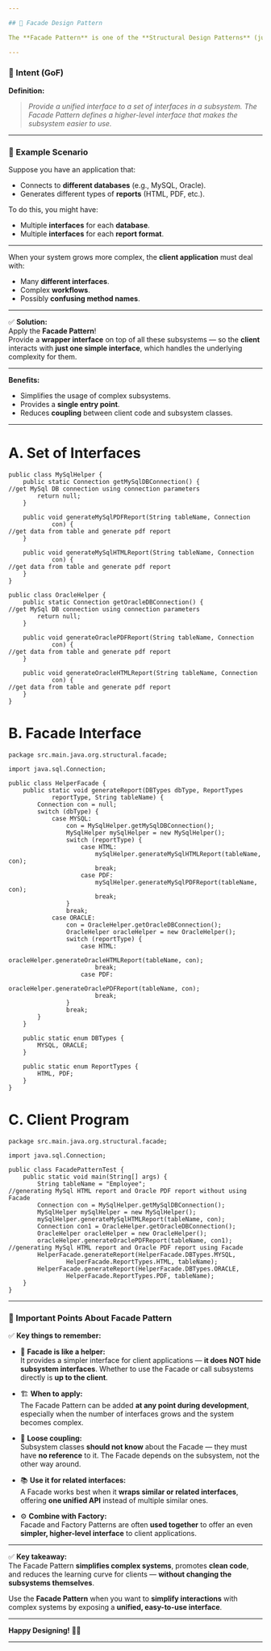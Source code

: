 ```yaml
---

## 🏢 Facade Design Pattern

The **Facade Pattern** is one of the **Structural Design Patterns** (just like **Adapter** and **Decorator**) — it’s used to help **client applications interact with complex systems easily**.

---
```


### 📌 Intent (GoF)

**Definition:**
> *Provide a unified interface to a set of interfaces in a subsystem. The Facade Pattern defines a higher-level interface that makes the subsystem easier to use.*

---

### 🧩 Example Scenario

Suppose you have an application that:
- Connects to **different databases** (e.g., MySQL, Oracle).
- Generates different types of **reports** (HTML, PDF, etc.).

To do this, you might have:
- Multiple **interfaces** for each **database**.
- Multiple **interfaces** for each **report format**.

---

When your system grows more complex, the **client application** must deal with:
- Many **different interfaces**.
- Complex **workflows**.
- Possibly **confusing method names**.

---

✅ **Solution:**  
Apply the **Facade Pattern**!  
Provide a **wrapper interface** on top of all these subsystems — so the **client** interacts with **just one simple interface**, which handles the underlying complexity for them.

---

**Benefits:**
- Simplifies the usage of complex subsystems.
- Provides a **single entry point**.
- Reduces **coupling** between client code and subsystem classes.

---
# A. Set of Interfaces
```
public class MySqlHelper {
    public static Connection getMySqlDBConnection() {
//get MySql DB connection using connection parameters
        return null;
    }

    public void generateMySqlPDFReport(String tableName, Connection
            con) {
//get data from table and generate pdf report
    }

    public void generateMySqlHTMLReport(String tableName, Connection
            con) {
//get data from table and generate pdf report
    }
}

public class OracleHelper {
    public static Connection getOracleDBConnection() {
//get MySql DB connection using connection parameters
        return null;
    }

    public void generateOraclePDFReport(String tableName, Connection
            con) {
//get data from table and generate pdf report
    }

    public void generateOracleHTMLReport(String tableName, Connection
            con) {
//get data from table and generate pdf report
    }
}

```
# B. Facade Interface

```
package src.main.java.org.structural.facade;

import java.sql.Connection;

public class HelperFacade {
    public static void generateReport(DBTypes dbType, ReportTypes
            reportType, String tableName) {
        Connection con = null;
        switch (dbType) {
            case MYSQL:
                con = MySqlHelper.getMySqlDBConnection();
                MySqlHelper mySqlHelper = new MySqlHelper();
                switch (reportType) {
                    case HTML:
                        mySqlHelper.generateMySqlHTMLReport(tableName, con);
                        break;
                    case PDF:
                        mySqlHelper.generateMySqlPDFReport(tableName, con);
                        break;
                }
                break;
            case ORACLE:
                con = OracleHelper.getOracleDBConnection();
                OracleHelper oracleHelper = new OracleHelper();
                switch (reportType) {
                    case HTML:
                        oracleHelper.generateOracleHTMLReport(tableName, con);
                        break;
                    case PDF:
                        oracleHelper.generateOraclePDFReport(tableName, con);
                        break;
                }
                break;
        }
    }

    public static enum DBTypes {
        MYSQL, ORACLE;
    }

    public static enum ReportTypes {
        HTML, PDF;
    }
}
```
# C. Client Program

```
package src.main.java.org.structural.facade;

import java.sql.Connection;

public class FacadePatternTest {
    public static void main(String[] args) {
        String tableName = "Employee";
//generating MySql HTML report and Oracle PDF report without using Facade
        Connection con = MySqlHelper.getMySqlDBConnection();
        MySqlHelper mySqlHelper = new MySqlHelper();
        mySqlHelper.generateMySqlHTMLReport(tableName, con);
        Connection con1 = OracleHelper.getOracleDBConnection();
        OracleHelper oracleHelper = new OracleHelper();
        oracleHelper.generateOraclePDFReport(tableName, con1);
//generating MySql HTML report and Oracle PDF report using Facade
        HelperFacade.generateReport(HelperFacade.DBTypes.MYSQL,
                HelperFacade.ReportTypes.HTML, tableName);
        HelperFacade.generateReport(HelperFacade.DBTypes.ORACLE,
                HelperFacade.ReportTypes.PDF, tableName);
    }
}

```
---

### 📌 Important Points About Facade Pattern

✅ **Key things to remember:**

- 🔑 **Facade is like a helper:**  
  It provides a simpler interface for client applications — **it does NOT hide subsystem interfaces**. Whether to use the Facade or call subsystems directly is **up to the client**.

- 🏗️ **When to apply:**  
  The Facade Pattern can be added **at any point during development**, especially when the number of interfaces grows and the system becomes complex.

- 🔌 **Loose coupling:**  
  Subsystem classes **should not know** about the Facade — they must have **no reference** to it. The Facade depends on the subsystem, not the other way around.

- 📚 **Use it for related interfaces:**  
  A Facade works best when it **wraps similar or related interfaces**, offering **one unified API** instead of multiple similar ones.

- ⚙️ **Combine with Factory:**  
  Facade and Factory Patterns are often **used together** to offer an even **simpler, higher-level interface** to client applications.

---

✅ **Key takeaway:**  
The Facade Pattern **simplifies complex systems**, promotes **clean code**, and reduces the learning curve for clients — **without changing the subsystems themselves**.

Use the **Facade Pattern** when you want to **simplify interactions** with complex systems by exposing a **unified, easy-to-use interface**.

---

**Happy Designing!** 🏢✨


---


